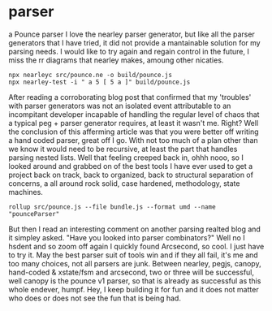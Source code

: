 # parser
a Pounce parser
I love the nearley parser generator, but like all the parser generators that I have tried, it did not provide a mantainable solution for my parsing needs. I would like to try again and regain control in the future, I miss the rr diagrams that nearley makes, amoung other nicaties.
```
npx nearleyc src/pounce.ne -o build/pounce.js
npx nearley-test -i " a 5 [ 5 a ]" build/pounce.js
```

After reading a corroborating blog post that confirmed that my 'troubles' with parser generators was not an
isolated event attributable to an incompitant developer incapable of handling the regular level of chaos that a typical peg + parser generator requires, at least it wasn't me. Right? Well the conclusion of this afferming article was that you were better off writing a hand coded parser, great off I go. With not too much of a plan other than we know it would need to be recursive, at least the part that handles parsing nested lists. Well that feeling creeped back in, ohhh nooo, so I looked around and grabbed on of the best tools I have ever used to get a project back on track, back to organized, back to structural separation of concerns, a all around
rock solid, case hardened, methodology, state machines.
```
rollup src/pounce.js --file bundle.js --format umd --name "pounceParser"
```
But then I read an interesting comment on another parsing realted blog and it simpley asked. "Have you looked into parser combinators?" Well no I hsdent and so zoom off again I quickly found Arcsecond, so cool. I just have to try it. May the best parser suit of tools win and if they all fail, it's me and too many choices, not all parsers are junk. Between nearley, pegjs, canopy, hand-coded & xstate/fsm and arcsecond, two or three will be successful, well canopy is the pounce v1 parser, so that is already as successful as this whole endever, humpf. Hey, I keep building it for fun and it does not matter who does or does not see the fun that is being had. 